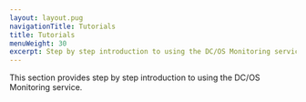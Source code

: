 ```yaml
---
layout: layout.pug
navigationTitle: Tutorials
title: Tutorials
menuWeight: 30
excerpt: Step by step introduction to using the DC/OS Monitoring service.
---
```


This section provides step by step introduction to using the DC/OS Monitoring service.
